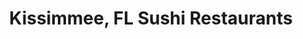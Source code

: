 ---
layout: city
title: Kissimmee, FL Sushi Restaurants
permalink: /florida/kissimmee/
stateAbbr: FL
stateName: Florida
cityName: Kissimmee

---